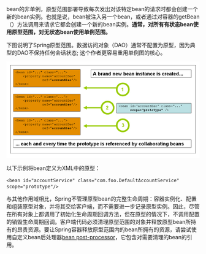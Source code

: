 bean的非单例，原型范围部署导致每次发出对该特定bean的请求时都会创建一个新的bean实例。也就是说，bean被注入另一个bean，或者通过对容器的getBean（）方法调用来请求它都会创建一个新的bean实例。**通常，对所有有状态bean使用原型范围，对无状态bean使用单例范围。**

下图说明了Spring原型范围。数据访问对象（DAO）通常不配置为原型，因为典型的DAO不保持任何会话状态; 这个作者更容易重用单例图的核心。

![](/assets/prototype.png)

以下示例将bean定义为XML中的原型：

```
<bean id="accountService" class="com.foo.DefaultAccountService" scope="prototype"/>
```

与其他作用域相比，Spring不管理原型bean的完整生命周期：容器实例化、配置和组装原型对象，并将其交给客户端，而不需要进一步记录原型实例。因此，尽管在所有对象上都调用了初始化生命周期回调方法，但在原型的情况下，不调用配置的销毁生命周期回调。客户端代码必须清理原型范围的对象并释放原型bean所持有的昂贵资源。要让Spring容器释放原型范围内的bean所拥有的资源，请尝试使用自定义bean后处理器[bean post-processor](https://docs.spring.io/spring/docs/4.3.20.RELEASE/spring-framework-reference/htmlsingle/#beans-factory-extension-bpp)，它包含对需要清理的bean的引用。



